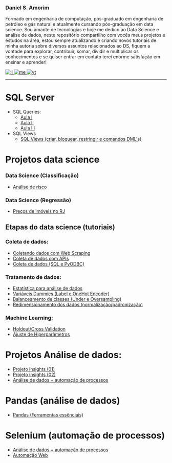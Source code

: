 <h3>Daniel S. Amorim</h3>
Formado em engenharia de computação, pós-graduado em engenharia de petróleo e gás natural e atualmente cursando pós-graduação em data science. Sou amante de tecnologias e hoje me dedico ao Data Science e análise de dados, neste repositório compartilho com vocês meus projetos e estudos na área, estou sempre atualizando e criando novos tutoriais de minha autoria sobre diversos assuntos relacionados ao DS, fiquem a vontade para explorar, contribuir, somar, dividir e multiplicar os conhecimentos e se quiser entrar em contato terei enorme satisfação em ensinar e aprender!
<br>

[![li](https://user-images.githubusercontent.com/115194365/221064347-2e009203-558e-45ef-b528-3cc0d588eb83.jpg)
](https://www.linkedin.com/feed/)
[![me](https://user-images.githubusercontent.com/115194365/221065335-fbc8ab66-ddcf-4ad8-a268-029139925b56.jpg)
](https://medium.com/@dev.daniel.amorim)
[![yt](https://user-images.githubusercontent.com/115194365/221065547-df25300d-b7b4-4f09-a2bf-669f13093449.jpg)
](https://www.youtube.com/@dsa_science)


<hr>

# SQL Server
- SQL Queries:
  - [Aula I](https://medium.com/@dev.daniel.amorim/sql-do-princ%C3%ADpio-ao-fim-parte-i-ee9ea4b11652)
  - [Aula II](https://medium.com/@dev.daniel.amorim/sql-do-principio-ao-fim-parte-ii-5287b169eb0c)
  - [Aula III](https://medium.com/@dev.daniel.amorim/sql-do-princ%C3%ADpio-ao-fim-parte-iii-173b491e377d)
- SQL Views
  - [SQL Views (criar, bloquear, restringir e comandos DML's)](https://medium.com/@dev.daniel.amorim/sql-views-ac1d5fc62c90)

# Projetos data science

### Data Science (Classificação)
- [Análise de risco](https://github.com/dev-daniel-amorim/DS-Analise_de_risco_II/blob/main/README.md)

### Data Science (Regressão)
- [Preços de imóveis no RJ](https://github.com/dev-daniel-amorim/DS-Machine_learning)

## Etapas do data science (tutoriais)

### Coleta de dados:

- [Coletando dados com Web Scraping](https://github.com/dev-daniel-amorim/Coleta_de_dados-WebScraping)
- [Coleta de dados com APIs](https://github.com/dev-daniel-amorim/Coleta_de_dados-APIs)
- [Coleta de dados (SQL e PyODBC)](https://github.com/dev-daniel-amorim/PyODBC-Integracao_python_SQL)

### Tratamento de dados:

- [Estatística para análise de dados](https://github.com/dev-daniel-amorim/AD-Estatistica/blob/main/README.md)
- [Variáveis Dummies (Label e OneHot Encoder)](https://github.com/dev-daniel-amorim/DS-Variaveis_Dummies)
- [Balanceamento de classes (Under e Oversampling)](https://github.com/dev-daniel-amorim/DS-Balanceamento_de_classes/blob/main/README.md)
- [Redimensionamento dos dados (normalização/padronização)](https://github.com/dev-daniel-amorim/AD-Norm_Padron/blob/main/README.md)

### Machine Learning:

- [Holdout/Cross Validation](https://github.com/dev-daniel-amorim/ML-Tecnicas)
- [Ajuste de Hiperparâmetros](https://github.com/dev-daniel-amorim/ML-Ajustes_Hiperparametros/blob/main/README.md)

# Projetos Análise de dados:

- [Projeto insights (01)](https://github.com/dev-daniel-amorim/AD-Insights_01)
- [Projeto insights (02)](https://github.com/dev-daniel-amorim/AD-Insights_02)
- [Análise de dados + automação de processos](https://github.com/dev-daniel-amorim/AD-Automacao_de_processos/blob/main/README.md)

# Pandas (análise de dados)

- [Pandas (Ferramentas essênciais)](https://github.com/dev-daniel-amorim/Analise_de_dados-Ferramentas)

# Selenium (automação de processos)

- [Análise de dados + automação de processos](https://github.com/dev-daniel-amorim/AD-Automacao_de_processos/blob/main/README.md)
- [Automação Web](https://github.com/dev-daniel-amorim/DS-Automacao_web)

